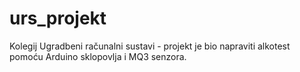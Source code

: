 # urs_projekt
Kolegij Ugradbeni računalni sustavi - projekt je bio napraviti alkotest pomoću Arduino sklopovlja i MQ3 senzora.
